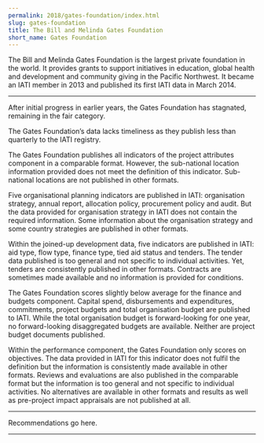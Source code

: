 ```yaml
---
permalink: 2018/gates-foundation/index.html
slug: gates-foundation
title: The Bill and Melinda Gates Foundation
short_name: Gates Foundation
---
```


The Bill and Melinda Gates Foundation is the largest private foundation in the world. It provides grants to support initiatives in education, global health and development and community giving in the Pacific Northwest. It became an IATI member in 2013 and published its first IATI data in March 2014.

---

After initial progress in earlier years, the Gates Foundation has stagnated, remaining in the fair category.

The Gates Foundation’s data lacks timeliness as they publish less than quarterly to the IATI registry. 

The Gates Foundation publishes all indicators of the project attributes component in a comparable format. However, the sub-national location information provided does not meet the definition of this indicator. Sub-national locations are not published in other formats. 

Five organisational planning indicators are published in IATI: organisation strategy, annual report, allocation policy, procurement policy and audit. But the data provided for organisation strategy in IATI does not contain the required information. Some information about the organisation strategy and some country strategies are published in other formats.

Within the joined-up development data, five indicators are published in IATI: aid type, flow type, finance type, tied aid status and tenders. The tender data published is too general and not specific to individual activities. Yet, tenders are consistently published in other formats. Contracts are sometimes made available and no information is provided for conditions. 

The Gates Foundation scores slightly below average for the finance and budgets component. Capital spend, disbursements and expenditures, commitments, project budgets and total organisation budget are published to IATI. While the total organisation budget is forward-looking for one year, no forward-looking disaggregated budgets are available.  Neither are project budget documents published.

Within the performance component, the Gates Foundation only scores on objectives. The data provided in IATI for this indicator does not fulfil the definition but the information is consistently made available in other formats. Reviews and evaluations are also published in the comparable format but the information is too general and not specific to individual activities. No alternatives are available in other formats and results as well as pre-project impact appraisals are not published at all. 


---

Recommendations go here.

---
